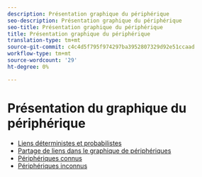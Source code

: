 ```yaml
---
description: Présentation graphique du périphérique
seo-description: Présentation graphique du périphérique
seo-title: Présentation graphique du périphérique
title: Présentation graphique du périphérique
translation-type: tm+mt
source-git-commit: c4c4d5f795f974297ba3952807329d92e51ccaad
workflow-type: tm+mt
source-wordcount: '29'
ht-degree: 0%

---
```



# Présentation du graphique du périphérique

* [Liens déterministes et probabilistes](links.md)
* [Partage de liens dans le graphique de périphériques](link-sharing.md)
* [Périphériques connus](known-device.md)
* [Périphériques inconnus](unknown-device.md)
